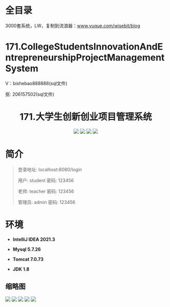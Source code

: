# 全目录

3000套系统，LW，复制到流浪器：www.yuque.com/wisebit/blog

# 171.CollegeStudentsInnovationAndEntrepreneurshipProjectManagementSystem

<p>V：bishebao888888(sql文件)</p>
<p>抠: 206157502(sql文件)</p>

<p><h1 align="center">171.大学生创新创业项目管理系统</h1></p>


<p align="center">
	<img src="https://img.shields.io/badge/jdk-1.8-orange.svg"/>
    <img src="https://img.shields.io/badge/spring-5.x-lightgrey.svg"/>
    <img src="https://img.shields.io/badge/springmvc-3.x-blue.svg"/>
    <img src="https://img.shields.io/badge/mybatis-5.x-yellow.svg"/>
</p>

# 简介
>
> 

> 登录地址: localhost:8080/login
>
> 用户: student 密码: 123456
>
> 老师: teacher 密码: 123456
> 
> 管理员: admin   密码: 123456
>

# 环境

- <b>IntelliJ IDEA 2021.3</b>

- <b>Mysql 5.7.26</b>

- <b>Tomcat 7.0.73</b>

- <b>JDK 1.8</b>




## 缩略图
![](https://bitwise.oss-cn-heyuan.aliyuncs.com/2024/9/10/07c93c7c-1d4d-4937-964d-0fead5a2e236.png)
![](https://bitwise.oss-cn-heyuan.aliyuncs.com/2024/9/10/1c575ebc-af37-4104-9e32-485b42553f01.png)
![](https://bitwise.oss-cn-heyuan.aliyuncs.com/2024/9/10/3ed38828-db9d-4181-b7c1-60f08a7bdcd9.png)
![](https://bitwise.oss-cn-heyuan.aliyuncs.com/2024/9/10/8ada339a-84e4-40c0-a2c8-73e142496b96.png)
![](https://bitwise.oss-cn-heyuan.aliyuncs.com/2024/9/10/25554779-d3f0-460f-945f-a951c42f1b6a.png)



